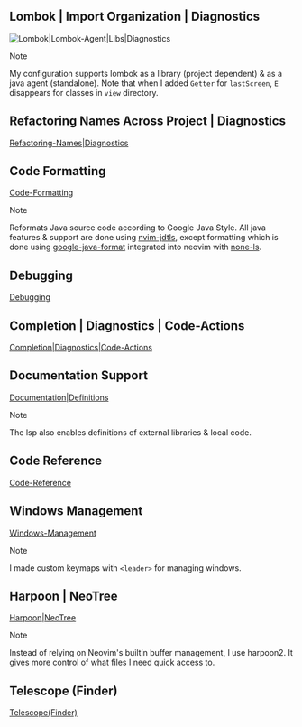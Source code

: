 <h2>Lombok | Import Organization | Diagnostics</h2>

![Lombok|Lombok-Agent|Libs|Diagnostics](https://github.com/user-attachments/assets/11a34589-b5b4-4e5b-ba5c-2f359c051346)
> [!NOTE]
> My configuration supports lombok as a library (project dependent) & as a java agent (standalone). Note that when I added `Getter` for `lastScreen`, `E` disappears for classes in `view` directory.

<h2>Refactoring Names Across Project | Diagnostics</h2>

[Refactoring-Names|Diagnostics](https://github.com/user-attachments/assets/06d80e63-af9e-4f62-8525-6810d374ce75)

<h2>Code Formatting</h2>

[Code-Formatting](https://github.com/user-attachments/assets/566ead55-ab7d-4d7e-bab8-44164c9c4d81)
> [!NOTE]
> Reformats Java source code according to Google Java Style. All java features & support are done using [nvim-jdtls](), except formatting which is done using [google-java-format]() integrated into neovim with [none-ls]().

<h2>Debugging</h2>

[Debugging](https://github.com/user-attachments/assets/14f04928-8de9-4627-97c8-b8ee3eae06f4)

<h2>Completion | Diagnostics | Code-Actions</h2>

[Completion|Diagnostics|Code-Actions](https://github.com/user-attachments/assets/4f9fb243-166b-407e-a217-292286354873)

<h2>Documentation Support</h2>

[Documentation|Definitions](https://github.com/user-attachments/assets/4cfdc863-c3b3-4f3d-bcc2-944586ae14f6)
> [!NOTE]
> The lsp also enables definitions of external libraries & local code.

<h2>Code Reference</h2>

[Code-Reference](https://github.com/user-attachments/assets/edc9cbbd-558c-4ffa-8e8d-fbe6474c2b44)

<h2>Windows Management</h2>

[Windows-Management](https://github.com/user-attachments/assets/f7d896ea-1a9b-4181-9d08-8fc079782c95)
> [!NOTE]
> I made custom keymaps with `<leader>` for managing windows.

<h2>Harpoon | NeoTree</h2>

[Harpoon|NeoTree](https://github.com/user-attachments/assets/b396fd7f-b22e-43b4-80c9-8f60c709dfb3)
> [!NOTE]
> Instead of relying on Neovim's builtin buffer management, I use harpoon2. It gives more control of what files I need quick access to.

<h2>Telescope (Finder)</h2>

[Telescope(Finder)](https://github.com/user-attachments/assets/fce8e28b-b45e-40ce-9cf7-72a3a6fed50b)
